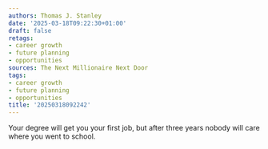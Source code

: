 ```yaml
---
authors: Thomas J. Stanley
date: '2025-03-18T09:22:30+01:00'
draft: false
retags:
- career growth
- future planning
- opportunities
sources: The Next Millionaire Next Door
tags:
- career growth
- future planning
- opportunities
title: '20250318092242'
---
```


Your degree will get you your first job, but after three years nobody will care where you went to school.